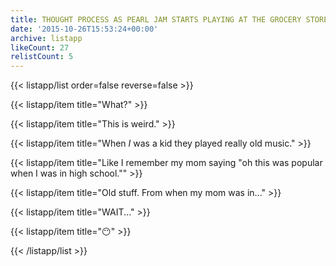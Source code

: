 ```yaml
---
title: THOUGHT PROCESS AS PEARL JAM STARTS PLAYING AT THE GROCERY STORE
date: '2015-10-26T15:53:24+00:00'
archive: listapp
likeCount: 27
relistCount: 5
---
```


<!--more-->

{{< listapp/list order=false reverse=false >}}

   {{< listapp/item title="What?" >}}

   {{< listapp/item title="This is weird." >}}

   {{< listapp/item title="When *I* was a kid they played really old music." >}}

   {{< listapp/item title="Like I remember my mom saying \"oh this was popular when I was in high school.\"" >}}

   {{< listapp/item title="Old stuff. From when my mom was in..." >}}

   {{< listapp/item title="WAIT..." >}}

   {{< listapp/item title="😶" >}}

{{< /listapp/list >}}
